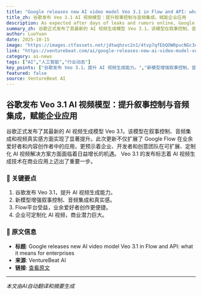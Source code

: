 ```yaml
---
title: "Google releases new AI video model Veo 3.1 in Flow and API: what it means for enterprises"
title_zh: 谷歌发布 Veo 3.1 AI 视频模型：提升叙事控制与音频集成，赋能企业应用
description: As expected after days of leaks and rumors online, Google has unveiled Veo 3.1, its latest AI video generation model, bringing a suite of creative and technical upgrades aimed at improving narrative c
summary_zh: 谷歌正式发布了其最新的 AI 视频生成模型 Veo 3.1，该模型在叙事控制、音频集成和视频真实感方面实现了显著提升。此次更新不仅扩展了 Google Flow 在业余爱好者和内容创作者中的应用，更预示着企业、开发者和创意团队在可扩展、定制化 AI 视频解决方案方面面临着日益增长的机遇。 Veo 3.1 的发布标志着 AI 视频生成技术在商业应用上迈出了重要一步。
author: LuoYuan
date: 2025-10-15
image: "https://images.ctfassets.net/jdtwqhzvc2n1/4tvp7qfEbQOW0pucNGc3oW/21a8f215813133c934f9e71c0acff280/Screenshot_2025-10-15_at_2.53.23â__PM.png"
link: "https://venturebeat.com/ai/google-releases-new-ai-video-model-veo-3-1-in-flow-and-api-what-it-means-for"
category: ai-news
tags: ["AI","人工智能","行业动态"]
key_points: ["谷歌发布 Veo 3.1，提升 AI 视频生成能力。","新模型增强叙事控制、音频集成和真实感。","Flow平台受益，业余爱好者创作更便捷。","企业可定制化 AI 视频，商业潜力巨大。"]
featured: false
source: VentureBeat AI
---
```


## 谷歌发布 Veo 3.1 AI 视频模型：提升叙事控制与音频集成，赋能企业应用

谷歌正式发布了其最新的 AI 视频生成模型 Veo 3.1，该模型在叙事控制、音频集成和视频真实感方面实现了显著提升。此次更新不仅扩展了 Google Flow 在业余爱好者和内容创作者中的应用，更预示着企业、开发者和创意团队在可扩展、定制化 AI 视频解决方案方面面临着日益增长的机遇。 Veo 3.1 的发布标志着 AI 视频生成技术在商业应用上迈出了重要一步。

### 🔑 关键要点
1. 谷歌发布 Veo 3.1，提升 AI 视频生成能力。
2. 新模型增强叙事控制、音频集成和真实感。
3. Flow平台受益，业余爱好者创作更便捷。
4. 企业可定制化 AI 视频，商业潜力巨大。


### 📰 原文信息
- **标题**: Google releases new AI video model Veo 3.1 in Flow and API: what it means for enterprises
- **来源**: VentureBeat AI
- **链接**: [查看原文](https://venturebeat.com/ai/google-releases-new-ai-video-model-veo-3-1-in-flow-and-api-what-it-means-for)

---
*本文由AI自动翻译和摘要生成*
